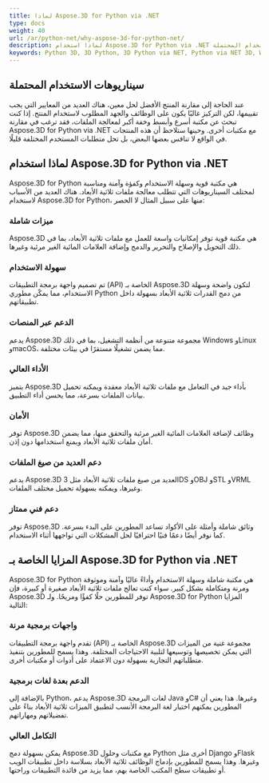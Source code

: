 ```yaml
---
title: لماذا Aspose.3D for Python via .NET
type: docs
weight: 40
url: /ar/python-net/why-aspose-3d-for-python-net/
description: لماذا استخدام Aspose.3D for Python via .NET وسيناريوهات الاستخدام المحتملة.
keywords: Python 3D, 3D Python, 3D Python via NET, Python via NET 3D, Why Aspose.3D for Python via  NET.
---
```


## **سيناريوهات الاستخدام المحتملة**
عند الحاجة إلى مقارنة المنتج الأفضل لحل معين، هناك العديد من المعايير التي يجب تقييمها، لكن التركيز غالبًا يكون على الوظائف والجهد المطلوب لاستخدام المنتج. إذا كنت تبحث عن مكتبة أسرع وأبسط وخفة أكبر لمعالجة الملفات، فقد ترغب في مقارنة Aspose.3D for Python via .NET مع مكتبات أخرى. وحينها ستلاحظ أن هذه المنتجات في الواقع لا تنافس بعضها البعض، بل تحل متطلبات المستخدم المختلفة قليلًا.

## **لماذا استخدام Aspose.3D for Python via .NET**
Aspose.3D for Python هي مكتبة قوية وسهلة الاستخدام وكفؤة وآمنة ومناسبة لمختلف السيناريوهات التي تتطلب معالجة ملفات ثلاثية الأبعاد. هناك العديد من الأسباب لاستخدام Aspose.3D for Python، منها على سبيل المثال لا الحصر:
### ميزات شاملة
Aspose.3D هي مكتبة قوية توفر إمكانيات واسعة للعمل مع ملفات ثلاثية الأبعاد، بما في ذلك التحويل والإصلاح والتحرير والدمج وإضافة العلامات المائية الغير مرئية وغيرها.

### سهولة الاستخدام
تم تصميم واجهة برمجة التطبيقات (API) الخاصة بـ Aspose.3D لتكون واضحة وسهلة الاستخدام، مما يمكّن مطوري Python من دمج القدرات ثلاثية الأبعاد بسهولة داخل تطبيقاتهم.

### الدعم عبر المنصات
يدعم Aspose.3D مجموعة متنوعة من أنظمة التشغيل، بما في ذلك Windows وLinux وmacOS، مما يضمن تشغيلًا مستقرًا في بيئات مختلفة.

### الأداء العالي
يتميز Aspose.3D بأداء جيد في التعامل مع ملفات ثلاثية الأبعاد معقدة ويمكنه تحميل بيانات الملفات بسرعة، مما يحسن أداء التطبيق.

### الأمان
توفر Aspose.3D وظائف لإضافة العلامات المائية الغير مرئية والتحقق منها، مما يضمن أمان ملفات ثلاثية الأبعاد ويمنع استخدامها دون إذن.

### دعم العديد من صيغ الملفات
يدعم Aspose.3D العديد من صيغ ملفات ثلاثية الأبعاد مثل 3DS وOBJ وSTL وVRML وغيرها، ويمكنه بسهولة تحميل مختلف الملفات.

### دعم فني ممتاز
توفر Aspose.3D وثائق شاملة وأمثلة على الأكواد تساعد المطورين على البدء بسرعة. كما نوفر أيضًا دعمًا فنيًا احترافيًا لحل المشكلات التي تواجهها أثناء الاستخدام.

## **المزايا الخاصة بـ Aspose.3D for Python via .NET**
Aspose.3D for Python هي مكتبة شاملة وسهلة الاستخدام وأداءً عاليًا وآمنة وموثوقة ومرنة ومتكاملة بشكل كبير. سواء كنت تعالج ملفات ثلاثية الأبعاد صغيرة أو كبيرة، فإن Aspose.3D توفر للمطورين حلًا كفؤًا ومريحًا. ولـ Aspose.3D for Python المزايا التالية:

### واجهات برمجية مرنة
تقدم واجهة برمجة التطبيقات (API) الخاصة بـ Aspose.3D مجموعة غنية من الميزات التي يمكن تخصيصها وتوسيعها لتلبية الاحتياجات المختلفة. وهذا يسمح للمطورين بتنفيذ متطلباتهم التجارية بسهولة دون الاعتماد على أدوات أو مكتبات أخرى.

### الدعم بعدة لغات برمجية
بالإضافة إلى Python، يدعم Aspose.3D لغات البرمجة Java وC# وغيرها. هذا يعني أن المطورين يمكنهم اختيار لغة البرمجة الأنسب لتطبيق الميزات ثلاثية الأبعاد بناءً على تفضيلاتهم ومهاراتهم.

### التكامل العالي
يمكن بسهولة دمج Aspose.3D مع مكتبات وحلول Python أخرى مثل Django وFlask وغيرها. وهذا يسمح للمطورين بإدماج الوظائف ثلاثية الأبعاد بسلاسة داخل تطبيقات الويب أو تطبيقات سطح المكتب الخاصة بهم، مما يزيد من فائدة التطبيقات وراحتها.
